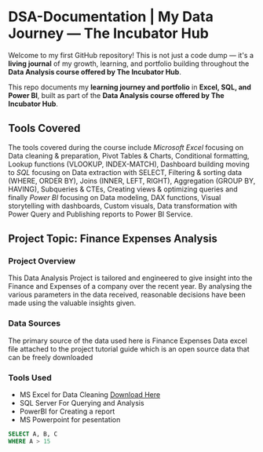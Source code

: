 # DSA-Documentation | My Data Journey — The Incubator Hub

Welcome to my first GitHub repository! This is not just a code dump — it's a **living journal** of my growth, learning, and portfolio building throughout the **Data Analysis course offered by The Incubator Hub**.

This repo documents my **learning journey and portfolio** in **Excel, SQL, and Power BI**, built as part of the **Data Analysis course offered by The Incubator Hub**.

## Tools Covered

The tools covered during the course include *Microsoft Excel* focusing on Data cleaning & preparation, Pivot Tables & Charts, Conditional formatting, Lookup functions (VLOOKUP, INDEX-MATCH), Dashboard building moving to *SQL* focusing on Data extraction with SELECT, Filtering & sorting data (WHERE, ORDER BY), Joins (INNER, LEFT, RIGHT), Aggregation (GROUP BY, HAVING), Subqueries & CTEs, Creating views & optimizing queries and finally *Power BI* focusing on Data modeling, DAX functions, Visual storytelling with dashboards, Custom visuals, Data transformation with Power Query and Publishing reports to Power BI Service.

## Project Topic: Finance Expenses Analysis

### Project Overview

This Data Analysis Project is tailored and engineered to give insight into the Finance and Expenses of a company over the recent year. By analysing the various parameters in the data received, reasonable decisions have been made using the valuable insights given.

### Data Sources
The primary source of the data used here is Finance Expenses Data excel file attached to the project tutorial guide which is an open source data that can be freely downloaded 

### Tools Used
- MS Excel for Data Cleaning [Download Here](https://www.microsoft.com)
- SQL Server For Querying and Analysis
- PowerBI for Creating a report
- MS Powerpoint for pesentation

``` SQL
SELECT A, B, C
WHERE A > 15



